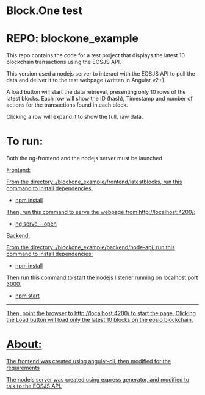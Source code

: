 # Block.One test
# REPO: blockone_example

This repo contains the code for a test project that displays the latest 10 blockchain transactions using the EOSJS API.

This version used a nodejs server to interact with the EOSJS API to pull the data and deliver it to the test webpage (written in Angular v2+).

A load button will start the data retrieval, presenting only 10 rows of the latest blocks.  Each row will show the ID (hash), Timestamp and number of actions for the transactions found in each block.

Clicking a row will expand it to show the full, raw data.

# To run:

Both the ng-frontend and the nodejs server must be launched

<u>Frontend:

From the directory ./blockone_example/frontend/latestblocks, run this command to install dependencies:

- npm install

Then, run this command to serve the webpage from http://localhost:4200/:

- ng serve --open

<u>Backend:

From the directory ./blockone_example/backend/node-api, run this command to install dependencies:

- npm install

Then run this command to start the nodejs listener running on localhost port 3000:

- npm start

___

Then, point the browser to http://localhost:4200/ to start the page.  Clicking the Load button will load only the latest 10 blocks on the eosio blockchain.


# About:

The frontend was created using angular-cli, then modified for the requirements

The nodejs server was created using express generator, and modified to talk to the EOSJS API.
